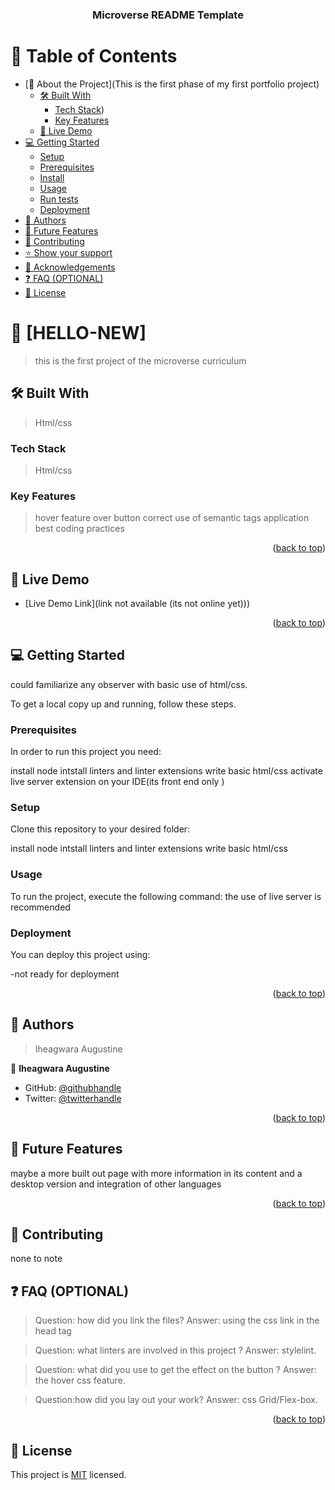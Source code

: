 <a name="readme-top"></a>

<div align="center">

  <h3><b>Microverse README Template</b></h3>

</div>

<!-- TABLE OF CONTENTS -->

# 📗 Table of Contents

- [📖 About the Project](This  is the first phase of my first portfolio project)
  - [🛠 Built With](Html/css)
    - [Tech Stack](html/css))
    - [Key Features](hover)
  - [🚀 Live Demo](#live-demo)
- [💻 Getting Started](#getting-started)
  - [Setup](#setup)
  - [Prerequisites](#prerequisites)
  - [Install](#install)
  - [Usage](#usage)
  - [Run tests](#run-tests)
  - [Deployment](#triangular_flag_on_post-deployment)
- [👥 Authors](#authors)
- [🔭 Future Features](#future-features)
- [🤝 Contributing](#contributing)
- [⭐️ Show your support](#support)
- [🙏 Acknowledgements](#acknowledgements)
- [❓ FAQ (OPTIONAL)](#faq)
- [📝 License](#license)

<!-- PROJECT DESCRIPTION -->

# 📖 [HELLO-NEW] <a name="about-project"></a>

>  this is the first project of the microverse curriculum

## 🛠 Built With <a name="built-with"></a>
>  Html/css
### Tech Stack <a name="tech-stack"></a>

> Html/css



<!-- Features -->

### Key Features <a name="key-features"></a>

>hover feature over button
>correct use of semantic tags
> application best coding practices 

<p align="right">(<a href="#readme-top">back to top</a>)</p>

<!-- LIVE DEMO -->

## 🚀 Live Demo <a name="live-demo"></a>


- [Live Demo Link](link not available (its not online yet)))

<p align="right">(<a href="#readme-top">back to top</a>)</p>

<!-- GETTING STARTED -->

## 💻 Getting Started <a name="getting-started"></a>
could familiarize any observer with basic use of html/css.

To get a local copy up and running, follow these steps.

### Prerequisites

In order to run this project you need:

install node
intstall linters and linter extensions
write basic html/css
activate live server extension on your IDE(its front end only )
### Setup

Clone this repository to your desired folder:

install node
intstall linters and linter extensions
write basic html/css


### Usage

To run the project, execute the following command:
the use of live server  is recommended 


### Deployment

You can deploy this project using:

-not ready for deployment

<p align="right">(<a href="#readme-top">back to top</a>)</p>

<!-- AUTHORS -->

## 👥 Authors <a name="authors"></a>

> Iheagwara Augustine

👤 **Iheagwara Augustine**

- GitHub: [@githubhandle](https://github.com/stino-x)
- Twitter: [@twitterhandle](https://twitter.com/Stino_x_Uncaged)

<p align="right">(<a href="#readme-top">back to top</a>)</p>

<!-- FUTURE FEATURES -->

## 🔭 Future Features <a name="future-features"></a>
maybe a more built out page with more information in its content and a desktop version and integration of other languages 


<p align="right">(<a href="#readme-top">back to top</a>)</p>

<!-- CONTRIBUTING -->

## 🤝 Contributing <a name="contributing"></a>
none to note


<!-- SUPPORT -->

<!-- FAQ (optional) -->

## ❓ FAQ (OPTIONAL) <a name="faq"></a>

>Question: how did you link the files? 
Answer: using the css link in the head tag


>Question: what linters are involved in this project ?
Answer: stylelint.

>Question: what did you use to get the effect on the button ?
Answer: the hover css feature.

>Question:how did you lay out your work?
Answer: css Grid/Flex-box.


<p align="right">(<a href="#readme-top">back to top</a>)</p>

## 📝 License <a name="license"></a>

This project is [MIT](https://github.com/stino-x/Template-5-portfolio/blob/a6e91688b71ca44d85bb101902a5dbb6190c9aeb/MIT.md) licensed.
